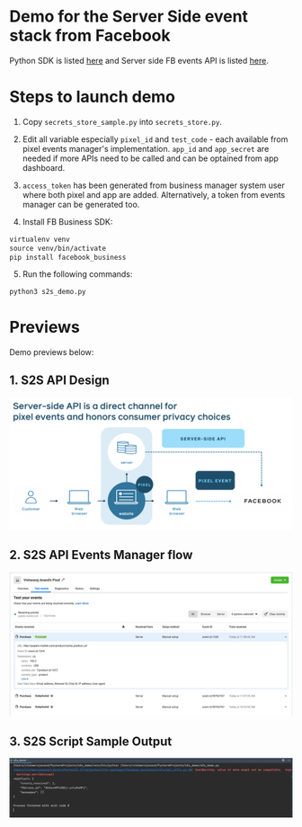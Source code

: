 # Demo for the Server Side event stack from Facebook

Python SDK is listed [here](https://github.com/facebook/facebook-python-business-sdk) and Server side FB events API is listed [here](https://developers.facebook.com/docs/marketing-api/server-side-api).

# Steps to launch demo

1. Copy `secrets_store_sample.py` into `secrets_store.py`.

2. Edit all variable especially `pixel_id` and `test_code` - each available from pixel events manager's implementation. `app_id` and `app_secret` are needed if more APIs need to be called and can be optained from app dashboard.

3. `access_token` has been generated from business manager system user where both pixel and app are added. Alternatively, a token from events manager can be generated too.

4. Install FB Business SDK:

```
virtualenv venv
source venv/bin/activate
pip install facebook_business
```

5. Run the following commands:

```
python3 s2s_demo.py
```
# Previews

Demo previews below:

## 1. S2S API Design
![S2S API Design Diagram](https://raw.githubusercontent.com/vishwarajanand/server_side_events_api_fb_demo/master/demos/s2s_api_design.png "S2S design")

## 2. S2S API Events Manager flow
![S2S API Events Manager flow](https://raw.githubusercontent.com/vishwarajanand/server_side_events_api_fb_demo/master/demos/events_manager_demo.png "Events Manager Flow")

## 3. S2S Script Sample Output
![S2S API call output](https://raw.githubusercontent.com/vishwarajanand/server_side_events_api_fb_demo/master/demos/s2s_script_output.png "S2S API call output")
